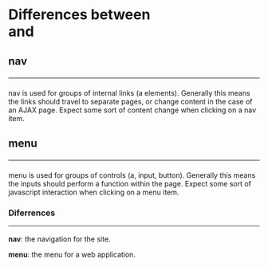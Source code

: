 # Differences between <nav> and <menu>

## nav <hr>

nav is used for groups of internal links (a elements). Generally this means the links should travel to separate pages, or change content in the case of an AJAX page. Expect some sort of content change when clicking on a nav item.

## menu  <hr>

menu is used for groups of controls (a, input, button). Generally this means the inputs should perform a function within the page. Expect some sort of javascript interaction when clicking on a menu item.


### Diferrences  <hr>

**nav**: the navigation for the site.

**menu**: the menu for a web application.
